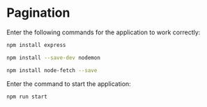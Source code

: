 # Pagination

Enter the following commands for the application to work correctly:

```bash
npm install express
```
```bash
npm install --save-dev nodemon
```
```bash
npm install node-fetch --save
```

Enter the command to start the application:

```bash
npm run start
```
